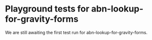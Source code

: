 # Playground tests for abn-lookup-for-gravity-forms
We are still awaiting the first test run for abn-lookup-for-gravity-forms.
